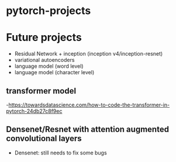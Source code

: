 # pytorch-projects

# Future projects
- Residual Network + inception (inception v4/inception-resnet)
- variational autoencoders
- language model (word level)
- language model (character level)
## transformer model 

-https://towardsdatascience.com/how-to-code-the-transformer-in-pytorch-24db27c8f9ec

## Densenet/Resnet with attention augmented convolutional layers
- Densenet: still needs to fix some bugs


